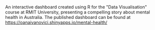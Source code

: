 An interactive dashboard created using R for the "Data Visualisation" course at RMIT University, presenting a compelling story about mental health in Australia. The published dashboard can be found at https://oanaivanovici.shinyapps.io/mental-health/
